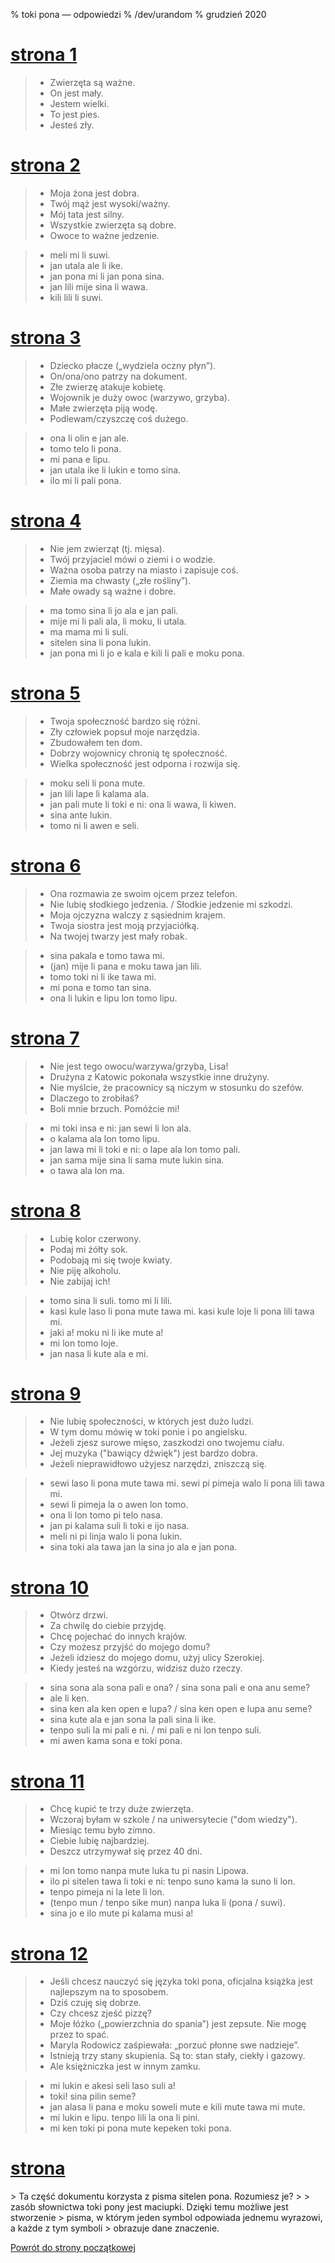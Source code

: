 % toki pona — odpowiedzi
% /dev/urandom
% grudzień 2020

<h1><a name="p1" id="p1" href="pl_1.html">strona 1</a></h1>

> * Zwierzęta są ważne.
> * On jest mały.
> * Jestem wielki.
> * To jest pies.
> * Jesteś zły.

<h1><a name="p2" id="p2" href="pl_2.html">strona 2</a></h1>

> * Moja żona jest dobra.
> * Twój mąż jest wysoki/ważny.
> * Mój tata jest silny.
> * Wszystkie zwierzęta są dobre.
> * Owoce to ważne jedzenie.
<!---->
> * meli mi li suwi.
> * jan utala ale li ike.
> * jan pona mi li jan pona sina.
> * jan lili mije sina li wawa.
> * kili lili li suwi.

<h1><a name="p3" id="p3" href="pl_3.html">strona 3</a></h1>

> * Dziecko płacze („wydziela oczny płyn”).
> * On/ona/ono patrzy na dokument.
> * Złe zwierzę atakuje kobietę.
> * Wojownik je duży owoc (warzywo, grzyba).
> * Małe zwierzęta piją wodę.
> * Podlewam/czyszczę coś dużego.
<!---->
> * ona li olin e jan ale.
> * tomo telo li pona.
> * mi pana e lipu.
> * jan utala ike li lukin e tomo sina.
> * ilo mi li pali pona.

<h1><a name="p4" id="p4" href="pl_4.html">strona 4</a></h1>

> * Nie jem zwierząt (tj. mięsa).
> * Twój przyjaciel mówi o ziemi i o wodzie.
> * Ważna osoba patrzy na miasto i zapisuje coś.
> * Ziemia ma chwasty („złe rośliny”).
> * Małe owady są ważne i dobre.
<!---->
> * ma tomo sina li jo ala e jan pali.
> * mije mi li pali ala, li moku, li utala. 
> * ma mama mi li suli.
> * sitelen sina li pona lukin.
> * jan pona mi li jo e kala e kili li pali e moku pona.

<h1><a name="p5" id="p5" href="pl_5.html">strona 5</a></h1>

> * Twoja społeczność bardzo się różni.
> * Zły człowiek popsuł moje narzędzia.
> * Zbudowałem ten dom.
> * Dobrzy wojownicy chronią tę społeczność.
> * Wielka społeczność jest odporna i rozwija się.
<!---->
> * moku seli li pona mute.
> * jan lili lape li kalama ala.
> * jan pali mute li toki e ni: ona li wawa, li kiwen.
> * sina ante lukin.
> * tomo ni li awen e seli.

<h1><a name="p6" id="p6" href="pl_6.html">strona 6</a></h1>

> * Ona rozmawia ze swoim ojcem przez telefon.
> * Nie lubię słodkiego jedzenia. / Słodkie jedzenie mi szkodzi.
> * Moja ojczyzna walczy z sąsiednim krajem.
> * Twoja siostra jest moją przyjaciółką.
> * Na twojej twarzy jest mały robak.
<!---->
> * sina pakala e tomo tawa mi.
> * (jan) mije li pana e moku tawa jan lili.
> * tomo toki ni li ike tawa mi.
> * mi pona e tomo tan sina.
> * ona li lukin e lipu lon tomo lipu.

<h1><a name="p7" id="p7" href="pl_7.html">strona 7</a></h1>

> * Nie jest tego owocu/warzywa/grzyba, Lisa!
> * Drużyna z Katowic pokonała wszystkie inne drużyny.
> * Nie myślcie, że pracownicy są niczym w stosunku do szefów.
> * Dlaczego to zrobiłaś?
> * Boli mnie brzuch. Pomóżcie mi!
<!---->
> * mi toki insa e ni: jan sewi li lon ala.
> * o kalama ala lon tomo lipu.
> * jan lawa mi li toki e ni: o lape ala lon tomo pali.
> * jan sama mije sina li sama mute lukin sina.
> * o tawa ala lon ma.

<h1><a name="p8" id="p8" href="pl_8.html">strona 8</a></h1>

> * Lubię kolor czerwony.
> * Podaj mi żółty sok.
> * Podobają mi się twoje kwiaty.
> * Nie piję alkoholu.
> * Nie zabijaj ich!
<!---->
> * tomo sina li suli. tomo mi li lili.
> * kasi kule laso li pona mute tawa mi. kasi kule loje li pona lili tawa mi.
> * jaki a! moku ni li ike mute a!
> * mi lon tomo loje.
> * jan nasa li kute ala e mi.

<h1><a name="p9" id="p9" href="pl_9.html">strona 9</a></h1>

> * Nie lubię społeczności, w których jest dużo ludzi.
> * W tym domu mówię w toki ponie i po angielsku.
> * Jeżeli zjesz surowe mięso, zaszkodzi ono twojemu ciału.
> * Jej muzyka ("bawiący dźwięk") jest bardzo dobra.
> * Jeżeli nieprawidłowo użyjesz narzędzi, zniszczą się.
<!---->
> * sewi laso li pona mute tawa mi. sewi pi pimeja walo li pona lili tawa mi.
> * sewi li pimeja la o awen lon tomo.
> * ona li lon tomo pi telo nasa.
> * jan pi kalama suli li toki e ijo nasa.
> * meli ni pi linja walo li pona lukin.
> * sina toki ala tawa jan la sina jo ala e jan pona.

<h1><a name="p10" id="p10" href="pl_10.html">strona 10</a></h1>

> * Otwórz drzwi.
> * Za chwilę do ciebie przyjdę.
> * Chcę pojechać do innych krajów.
> * Czy możesz przyjść do mojego domu?
> * Jeżeli idziesz do mojego domu, użyj ulicy Szerokiej.
> * Kiedy jesteś na wzgórzu, widzisz dużo rzeczy.
<!---->
> * sina sona ala sona pali e ona? / sina sona pali e ona anu seme?
> * ale li ken.
> * sina ken ala ken open e lupa? / sina ken open e lupa anu seme?
> * sina kute ala e jan sona la pali sina li ike.
> * tenpo suli la mi pali e ni. / mi pali e ni lon tenpo suli.
> * mi awen kama sona e toki pona.

<h1><a name="p11" id="p11" href="pl_11.html">strona 11</a></h1>

> * Chcę kupić te trzy duże zwierzęta.
> * Wczoraj byłam w szkole / na uniwersytecie ("dom wiedzy").
> * Miesiąc temu było zimno.
> * Ciebie lubię najbardziej.
> * Deszcz utrzymywał się przez 40 dni.
<!---->
> * mi lon tomo nanpa mute luka tu pi nasin Lipowa.
> * ilo pi sitelen tawa li toki e ni: tenpo suno kama la suno li lon.
> * tenpo pimeja ni la lete li lon.
> * (tenpo mun / tenpo sike mun) nanpa luka li (pona / suwi).
> * sina jo e ilo mute pi kalama musi a!

<h1><a name="p12" id="p12" href="pl_12.html">strona 12</a></h1>

> * Jeśli chcesz nauczyć się języka toki pona, oficjalna książka jest najlepszym na to sposobem.
> * Dziś czuję się dobrze.
> * Czy chcesz zjeść pizzę?
> * Moje łóżko („powierzchnia do spania”) jest zepsute. Nie mogę przez to spać.
> * Maryla Rodowicz zaśpiewała: „porzuć płonne swe nadzieje”.
> * Istnieją trzy stany skupienia. Są to: stan stały, ciekły i gazowy.
> * Ale księżniczka jest w innym zamku.
<!---->
> * mi lukin e akesi seli laso suli a!
> * toki! sina pilin seme?
> * jan alasa li pana e moku soweli mute e kili mute tawa mi mute.
> * mi lukin e lipu. tenpo lili la ona li pini.
> * mi ken toki pi pona mute kepeken toki pona.

<h1><a name="sp" id="sp" href="pl_sitelen_pona.html">strona </a></h1>
> Ta część dokumentu korzysta z pisma sitelen pona. Rozumiesz je?
>
> zasób słownictwa toki pony jest maciupki. Dzięki temu możliwe jest stworzenie
> pisma, w którym jeden symbol odpowiada jednemu wyrazowi, a każde z tym symboli
> obrazuje dane znaczenie.

[Powrót do strony początkowej](pl_index.html)
